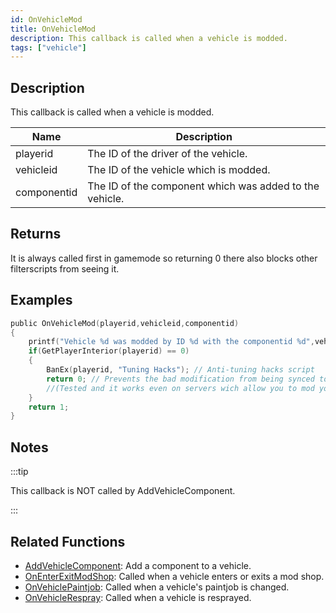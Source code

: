 ```yaml
---
id: OnVehicleMod
title: OnVehicleMod
description: This callback is called when a vehicle is modded.
tags: ["vehicle"]
---
```


## Description

This callback is called when a vehicle is modded.

| Name        | Description                                             |
| ----------- | ------------------------------------------------------- |
| playerid    | The ID of the driver of the vehicle.                    |
| vehicleid   | The ID of the vehicle which is modded.                  |
| componentid | The ID of the component which was added to the vehicle. |

## Returns

It is always called first in gamemode so returning 0 there also blocks other filterscripts from seeing it.

## Examples

```c
public OnVehicleMod(playerid,vehicleid,componentid)
{
    printf("Vehicle %d was modded by ID %d with the componentid %d",vehicleid, playerid,componentid);
    if(GetPlayerInterior(playerid) == 0)
    {
        BanEx(playerid, "Tuning Hacks"); // Anti-tuning hacks script
        return 0; // Prevents the bad modification from being synced to other players
        //(Tested and it works even on servers wich allow you to mod your vehicle using commands, menus, dialogs, etc..
    }
    return 1;
}
```

## Notes

:::tip

This callback is NOT called by AddVehicleComponent.

:::

## Related Functions

- [AddVehicleComponent](../functions/AddVehicleComponent.md): Add a component to a vehicle.
- [OnEnterExitModShop](OnEnterExitModShop.md): Called when a vehicle enters or exits a mod shop.
- [OnVehiclePaintjob](OnVehiclePaintjob.md): Called when a vehicle's paintjob is changed.
- [OnVehicleRespray](OnVehicleRespray.md): Called when a vehicle is resprayed.
